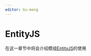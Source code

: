 ```yaml
---
editor: Gu-meng
---
```

# EntityJS
在这一章节中将会介绍模组[EntityJS](https://www.mcmod.cn/class/14518.html)的使用
